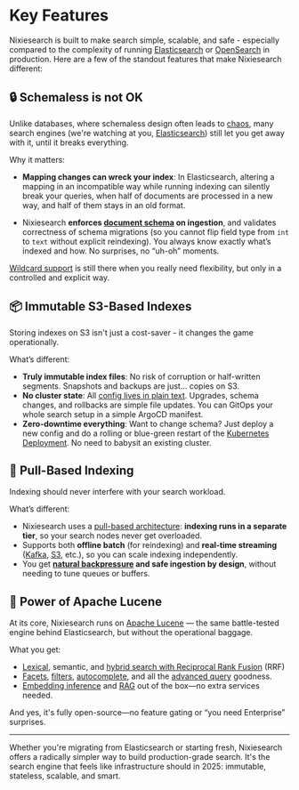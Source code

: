 # Key Features

Nixiesearch is built to make search simple, scalable, and safe - especially compared to the complexity of running [Elasticsearch](https://elastic.co) or [OpenSearch](https://opensearch.org) in production. Here are a few of the standout features that make Nixiesearch different:

## 🔒 Schemaless is not OK

Unlike databases, where schemaless design often leads to [chaos](https://www.mongodb.com/), many search engines (we're watching at you,  [Elasticsearch](https://elastic.co)) still let you get away with it, until it breaks everything.

Why it matters:

* **Mapping changes can wreck your index**: In Elasticsearch, altering a mapping in an incompatible way while running indexing can silently break your queries, when half of documents are processed in a new way, and half of them stays in an old format.

* Nixiesearch **enforces [document schema](features/indexing/mapping.md) on ingestion**, and validates correctness of schema migrations (so you cannot flip field type from `int` to `text` without explicit reindexing). You always know exactly what’s indexed and how. No surprises, no “uh-oh” moments.

[Wildcard support](features/indexing/mapping.md#wildcard-fields) is still there when you really need flexibility, but only in a controlled and explicit way.

## 📦 Immutable S3-Based Indexes

Storing indexes on S3 isn't just a cost-saver - it changes the game operationally.

What’s different:

* **Truly immutable index files**: No risk of corruption or half-written segments. Snapshots and backups are just… copies on S3.
* **No cluster state**: All [config lives in plain text](reference/config.md). Upgrades, schema changes, and rollbacks are simple file updates. You can GitOps your whole search setup in a simple ArgoCD manifest.
* **Zero-downtime everything**: Want to change schema? Just deploy a new config and do a rolling or blue-green restart of the [Kubernetes Deployment](tutorial/schema.md). No need to babysit an existing cluster.

## 🧲 Pull-Based Indexing

Indexing should never interfere with your search workload.

What’s different:

* Nixiesearch uses a [pull-based architecture](features/indexing/overview.md#streaming-document-indexing): **indexing runs in a separate tier**, so your search nodes never get overloaded.
* Supports both **offline batch** (for reindexing) and **real-time streaming** ([Kafka](deployment/distributed/indexing/kafka.md), [S3](deployment/distributed/indexing/file.md), etc.), so you can scale indexing independently.
* You get **[natural backpressure](tutorial/indexing.md) and safe ingestion by design**, without needing to tune queues or buffers.

## 🧠 Power of Apache Lucene 

At its core, Nixiesearch runs on [Apache Lucene](https://lucene.apache.org) — the same battle-tested engine behind Elasticsearch, but without the operational baggage.

What you get:

* [Lexical](features/search/overview.md#search), semantic, and [hybrid search with Reciprocal Rank Fusion](features/search/overview.md#hybrid-search-with-reciprocal-rank-fusion) (RRF)
* [Facets](features/search/facet.md), [filters](features/search/filter.md), [autocomplete](features/autocomplete/index.md), and all the [advanced query](features/search/query/overview.md#search-request-format) goodness.
* [Embedding inference](features/inference/embeddings.md) and [RAG](features/search/rag.md) out of the box—no extra services needed.

And yes, it's fully open-source—no feature gating or “you need Enterprise” surprises.

----

Whether you're migrating from Elasticsearch or starting fresh, Nixiesearch offers a radically simpler way to build production-grade search. It's the search engine that feels like infrastructure should in 2025: immutable, stateless, scalable, and smart.